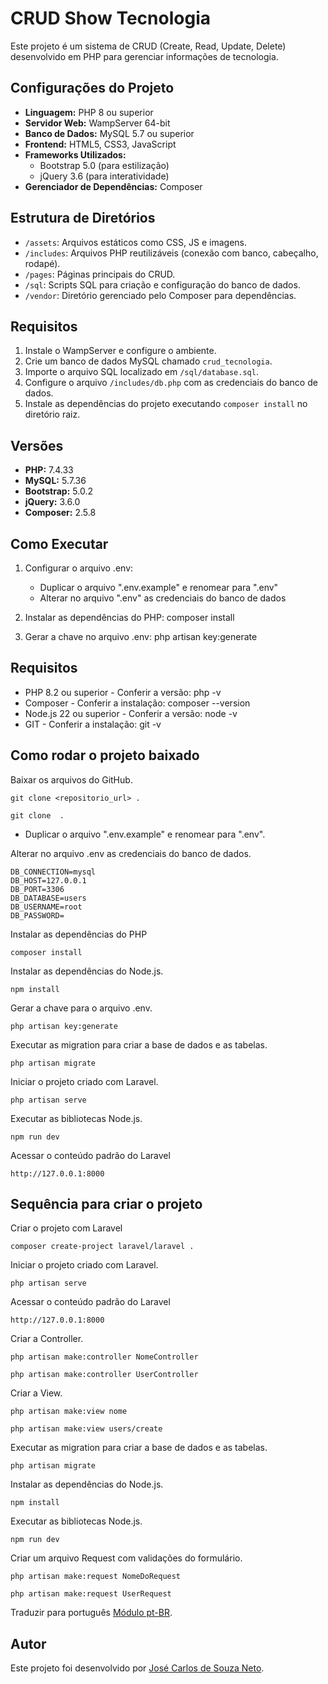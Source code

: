 # CRUD Show Tecnologia

Este projeto é um sistema de CRUD (Create, Read, Update, Delete) desenvolvido em PHP para gerenciar informações de tecnologia.

## Configurações do Projeto

- **Linguagem:** PHP 8 ou superior
- **Servidor Web:** WampServer 64-bit
- **Banco de Dados:** MySQL 5.7 ou superior
- **Frontend:** HTML5, CSS3, JavaScript
- **Frameworks Utilizados:**
    - Bootstrap 5.0 (para estilização)
    - jQuery 3.6 (para interatividade)
- **Gerenciador de Dependências:** Composer

## Estrutura de Diretórios

- `/assets`: Arquivos estáticos como CSS, JS e imagens.
- `/includes`: Arquivos PHP reutilizáveis (conexão com banco, cabeçalho, rodapé).
- `/pages`: Páginas principais do CRUD.
- `/sql`: Scripts SQL para criação e configuração do banco de dados.
- `/vendor`: Diretório gerenciado pelo Composer para dependências.

## Requisitos

1. Instale o WampServer e configure o ambiente.
2. Crie um banco de dados MySQL chamado `crud_tecnologia`.
3. Importe o arquivo SQL localizado em `/sql/database.sql`.
4. Configure o arquivo `/includes/db.php` com as credenciais do banco de dados.
5. Instale as dependências do projeto executando `composer install` no diretório raiz.

## Versões

- **PHP:** 7.4.33
- **MySQL:** 5.7.36
- **Bootstrap:** 5.0.2
- **jQuery:** 3.6.0
- **Composer:** 2.5.8

## Como Executar

1. Configurar o arquivo .env:
   - Duplicar o arquivo ".env.example" e renomear para ".env"
   - Alterar no arquivo ".env" as credenciais do banco de dados

2. Instalar as dependências do PHP:
   composer install

3. Gerar a chave no arquivo .env:
   php artisan key:generate
   
## Requisitos

* PHP 8.2 ou superior - Conferir a versão: php -v
* Composer - Conferir a instalação: composer --version
* Node.js 22 ou superior - Conferir a versão: node -v
* GIT - Conferir a instalação: git -v

## Como rodar o projeto baixado

Baixar os arquivos do GitHub.
```
git clone <repositorio_url> .
```
```
git clone  .
```

- Duplicar o arquivo ".env.example" e renomear para ".env".

Alterar no arquivo .env as credenciais do banco de dados.
```
DB_CONNECTION=mysql
DB_HOST=127.0.0.1
DB_PORT=3306
DB_DATABASE=users
DB_USERNAME=root
DB_PASSWORD=
```

Instalar as dependências do PHP
```
composer install
```

Instalar as dependências do Node.js.
```
npm install
```

Gerar a chave para o arquivo .env.
```
php artisan key:generate
```

Executar as migration para criar a base de dados e as tabelas.
```
php artisan migrate
```

Iniciar o projeto criado com Laravel.
```
php artisan serve
```

Executar as bibliotecas Node.js.
```
npm run dev
```

Acessar o conteúdo padrão do Laravel
```
http://127.0.0.1:8000
```

## Sequência para criar o projeto

Criar o projeto com Laravel
```
composer create-project laravel/laravel .
```

Iniciar o projeto criado com Laravel.
```
php artisan serve
```

Acessar o conteúdo padrão do Laravel
```
http://127.0.0.1:8000
```

Criar a Controller.
```
php artisan make:controller NomeController
```
```
php artisan make:controller UserController
```

Criar a View.
```
php artisan make:view nome
```
```
php artisan make:view users/create
```

Executar as migration para criar a base de dados e as tabelas.
```
php artisan migrate
```

Instalar as dependências do Node.js.
```
npm install
```

Executar as bibliotecas Node.js.
```
npm run dev
```

Criar um arquivo Request com validações do formulário.
```
php artisan make:request NomeDoRequest
```
```
php artisan make:request UserRequest
```

Traduzir para português [Módulo pt-BR](https://github.com/lucascudo/laravel-pt-BR-localization).


## Autor

Este projeto foi desenvolvido por [José Carlos de Souza Neto](https://github.com/jk4rlos).